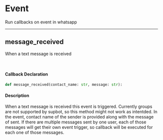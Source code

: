 # Event

Run callbacks on event in whatsapp

---

## message_received 

When a text message is received

<br/>

#### Callback Declaration
```python
def message_received(contact_name: str, message: str):
```

#### Description
When a text message is received this event is triggered. Currently groups are not supported by supbot, so this method might not work as intentded. In the event, contact name of the sender is provided along with the message of sent. If there are multiple messages sent by one user, each of those messages will get their own event trigger, so callback will be executed for each one of those messages.